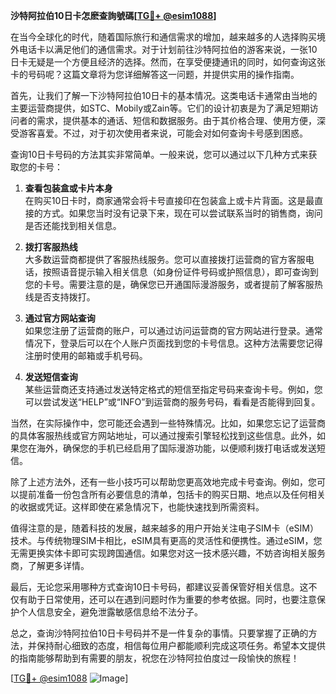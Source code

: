 **沙特阿拉伯10日卡怎麽查詢號碼[[TG💪+ @esim1088](https://t.me/s/esim1088)]**

在当今全球化的时代，随着国际旅行和通信需求的增加，越来越多的人选择购买境外电话卡以满足他们的通信需求。对于计划前往沙特阿拉伯的游客来说，一张10日卡无疑是一个方便且经济的选择。然而，在享受便捷通讯的同时，如何查询这张卡的号码呢？这篇文章将为您详细解答这一问题，并提供实用的操作指南。

首先，让我们了解一下沙特阿拉伯10日卡的基本情况。这类电话卡通常由当地的主要运营商提供，如STC、Mobily或Zain等。它们的设计初衷是为了满足短期访问者的需求，提供基本的通话、短信和数据服务。由于其价格合理、使用方便，深受游客喜爱。不过，对于初次使用者来说，可能会对如何查询卡号感到困惑。

查询10日卡号码的方法其实非常简单。一般来说，您可以通过以下几种方式来获取您的卡号：

1. **查看包装盒或卡片本身**  
   在购买10日卡时，商家通常会将卡号直接印在包装盒上或卡片背面。这是最直接的方式。如果您当时没有记录下来，现在可以尝试联系当时的销售商，询问是否还能找到相关信息。

2. **拨打客服热线**  
   大多数运营商都提供了客服热线服务。您可以直接拨打运营商的官方客服电话，按照语音提示输入相关信息（如身份证件号码或护照信息），即可查询到您的卡号。需要注意的是，确保您已开通国际漫游服务，或者提前了解客服热线是否支持拨打。

3. **通过官方网站查询**  
   如果您注册了运营商的账户，可以通过访问运营商的官方网站进行登录。通常情况下，登录后可以在个人账户页面找到您的卡号信息。这种方法需要您记得注册时使用的邮箱或手机号码。

4. **发送短信查询**  
   某些运营商还支持通过发送特定格式的短信至指定号码来查询卡号。例如，您可以尝试发送“HELP”或“INFO”到运营商的服务号码，看看是否能得到回复。

当然，在实际操作中，您可能还会遇到一些特殊情况。比如，如果您忘记了运营商的具体客服热线或官方网站地址，可以通过搜索引擎轻松找到这些信息。此外，如果您在海外，确保您的手机已经启用了国际漫游功能，以便顺利拨打电话或发送短信。

除了上述方法外，还有一些小技巧可以帮助您更高效地完成卡号查询。例如，您可以提前准备一份包含所有必要信息的清单，包括卡的购买日期、地点以及任何相关的收据或凭证。这样即使在紧急情况下，也能快速找到所需资料。

值得注意的是，随着科技的发展，越来越多的用户开始关注电子SIM卡（eSIM）技术。与传统物理SIM卡相比，eSIM具有更高的灵活性和便携性。通过eSIM，您无需更换实体卡即可实现跨国通信。如果您对这一技术感兴趣，不妨咨询相关服务商，了解更多详情。

最后，无论您采用哪种方式查询10日卡号码，都建议妥善保管好相关信息。这不仅有助于日常使用，还可以在遇到问题时作为重要的参考依据。同时，也要注意保护个人信息安全，避免泄露敏感信息给不法分子。

总之，查询沙特阿拉伯10日卡号码并不是一件复杂的事情。只要掌握了正确的方法，并保持耐心细致的态度，相信每位用户都能顺利完成这项任务。希望本文提供的指南能够帮助到有需要的朋友，祝您在沙特阿拉伯度过一段愉快的旅程！

[[TG💪+ @esim1088](https://t.me/s/esim1088) ![Image](https://i.postimg.cc/4NQfJmqS/Snipaste-2025-05-13-00-14-12.png)]